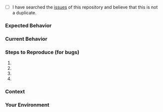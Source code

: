 <!--- Provide a general summary of the issue in the Title above -->

<!--
    Thank you very much for contributing to this project by creating an issue!
    To avoid duplicate issues we ask you to check off the following list.
-->

<!-- Checked checkbox should look like this: [x] -->

- [ ] I have searched the [issues](https://github.com/YOUR_PROJECT/issues) of this repository and believe that this is not a duplicate.

### Expected Behavior
<!---
    If you're describing a bug, tell us what should happen.
    If you're suggesting a change/improvement, tell us how it should work.
-->

### Current Behavior
<!---
    If describing a bug, tell us what happens instead of the expected behavior.
    If suggesting a change/improvement, explain the difference from current behavior.
-->

### Steps to Reproduce (for bugs)

1.
2.
3.
4.

### Context
<!---
    How has this issue affected you? What are you trying to accomplish?
    Providing context helps us come up with a solution that is most useful in the real world.
-->

### Your Environment
<!--- Include as many relevant details about the environment with which you experienced the bug. -->

